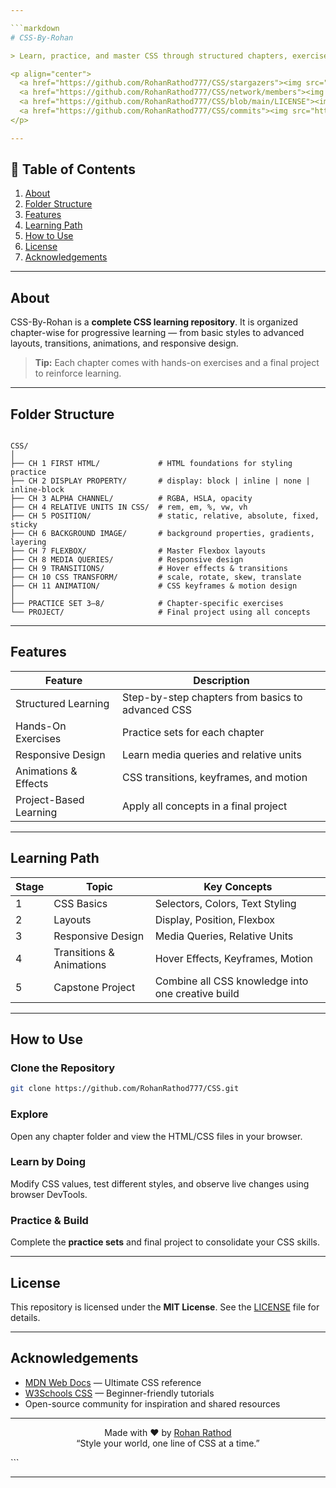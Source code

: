 ```yaml
---

```markdown
# CSS-By-Rohan

> Learn, practice, and master CSS through structured chapters, exercises, and a final project.

<p align="center">
  <a href="https://github.com/RohanRathod777/CSS/stargazers"><img src="https://img.shields.io/github/stars/RohanRathod777/CSS?style=for-the-badge&color=blue" alt="Stars"></a>
  <a href="https://github.com/RohanRathod777/CSS/network/members"><img src="https://img.shields.io/github/forks/RohanRathod777/CSS?style=for-the-badge&color=green" alt="Forks"></a>
  <a href="https://github.com/RohanRathod777/CSS/blob/main/LICENSE"><img src="https://img.shields.io/github/license/RohanRathod777/CSS?style=for-the-badge&color=orange" alt="License"></a>
  <a href="https://github.com/RohanRathod777/CSS/commits"><img src="https://img.shields.io/github/last-commit/RohanRathod777/CSS?style=for-the-badge&color=purple" alt="Last Commit"></a>
</p>

---
```


## 📑 Table of Contents

1. [About](#about)  
2. [Folder Structure](#folder-structure)  
3. [Features](#features)  
4. [Learning Path](#learning-path)  
5. [How to Use](#how-to-use)  
6. [License](#license)  
7. [Acknowledgements](#acknowledgements)  

---

## About

CSS-By-Rohan is a **complete CSS learning repository**. It is organized chapter-wise for progressive learning — from basic styles to advanced layouts, transitions, animations, and responsive design.

> **Tip:** Each chapter comes with hands-on exercises and a final project to reinforce learning.

---

## Folder Structure

```

CSS/
│
├── CH 1 FIRST HTML/             # HTML foundations for styling practice
├── CH 2 DISPLAY PROPERTY/       # display: block | inline | none | inline-block
├── CH 3 ALPHA CHANNEL/          # RGBA, HSLA, opacity
├── CH 4 RELATIVE UNITS IN CSS/  # rem, em, %, vw, vh
├── CH 5 POSITION/               # static, relative, absolute, fixed, sticky
├── CH 6 BACKGROUND IMAGE/       # background properties, gradients, layering
├── CH 7 FLEXBOX/                # Master Flexbox layouts
├── CH 8 MEDIA QUERIES/          # Responsive design
├── CH 9 TRANSITIONS/            # Hover effects & transitions
├── CH 10 CSS TRANSFORM/         # scale, rotate, skew, translate
├── CH 11 ANIMATION/             # CSS keyframes & motion design
│
├── PRACTICE SET 3–8/            # Chapter-specific exercises
└── PROJECT/                     # Final project using all concepts

````

---

## Features

| Feature | Description |
|---------|-------------|
| Structured Learning | Step-by-step chapters from basics to advanced CSS |
| Hands-On Exercises | Practice sets for each chapter |
| Responsive Design | Learn media queries and relative units |
| Animations & Effects | CSS transitions, keyframes, and motion |
| Project-Based Learning | Apply all concepts in a final project |

---

## Learning Path

| Stage | Topic | Key Concepts |
|-------|-------|--------------|
| 1     | CSS Basics | Selectors, Colors, Text Styling |
| 2     | Layouts | Display, Position, Flexbox |
| 3     | Responsive Design | Media Queries, Relative Units |
| 4     | Transitions & Animations | Hover Effects, Keyframes, Motion |
| 5     | Capstone Project | Combine all CSS knowledge into one creative build |

---

## How to Use

### Clone the Repository

```bash
git clone https://github.com/RohanRathod777/CSS.git
````

### Explore

Open any chapter folder and view the HTML/CSS files in your browser.

### Learn by Doing

Modify CSS values, test different styles, and observe live changes using browser DevTools.

### Practice & Build

Complete the **practice sets** and final project to consolidate your CSS skills.

---

## License

This repository is licensed under the **MIT License**.
See the [LICENSE](LICENSE) file for details.

---

## Acknowledgements

* [MDN Web Docs](https://developer.mozilla.org/en-US/docs/Web/CSS) — Ultimate CSS reference
* [W3Schools CSS](https://www.w3schools.com/css/) — Beginner-friendly tutorials
* Open-source community for inspiration and shared resources

---

<p align="center">
  Made with ❤️ by <a href="https://github.com/RohanRathod777">Rohan Rathod</a><br>
  “Style your world, one line of CSS at a time.”
</p>
```

---
